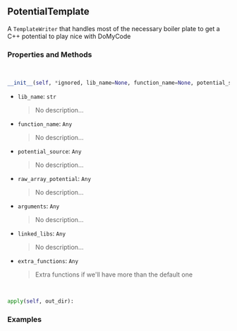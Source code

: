 ## <a id="RynLib.PlzNumbers.PotentialTemplator.PotentialTemplate">PotentialTemplate</a>
A `TemplateWriter` that handles most of the necessary boiler plate to get a C++ potential to play nice with DoMyCode

### Properties and Methods
<a id="RynLib.PlzNumbers.PotentialTemplator.PotentialTemplate.__init__">&nbsp;</a>
```python
__init__(self, *ignored, lib_name=None, function_name=None, potential_source=None, raw_array_potential=None, arguments=(), linked_libs=None, static_source=False, extra_functions=(), fortran_potential=False, shim_script='', conversion=None): 
```

- `lib_name`: `str`
    >No description...
- `function_name`: `Any`
    >No description...
- `potential_source`: `Any`
    >No description...
- `raw_array_potential`: `Any`
    >No description...
- `arguments`: `Any`
    >No description...
- `linked_libs`: `Any`
    >No description...
- `extra_functions`: `Any`
    >Extra functions if we'll have more than the default one

<a id="RynLib.PlzNumbers.PotentialTemplator.PotentialTemplate.apply">&nbsp;</a>
```python
apply(self, out_dir): 
```

### Examples
